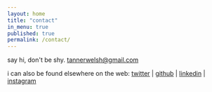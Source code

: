 ```yaml
---
layout: home
title: "contact"
in_menu: true
published: true
permalink: /contact/
---
```


say hi, don't be shy. <a href="mailto:tannerwelsh@gmail.com" title="email Tanner">tannerwelsh@gmail.com</a>

i can also be found elsewhere on the web: <a href="https://twitter.com/{{ site.twitter_username }}" title="Tanner Welsh on Twitter">twitter</a> &#124; <a href="https://github.com/{{ site.github_username }}" title="Tanner Welsh on GitHub">github</a> &#124; <a href="{{ site.linkedin_profile }}" title="Tanner Welsh on LinkedIn">linkedin</a> &#124; <a href="https://www.instagram.com/{{ site.instagram_username }}/" title="Tanner Welsh on Instagram">instagram</a>